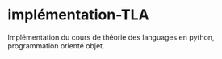 # implémentation-TLA
Implémentation du cours de théorie des languages en python, programmation orienté objet.
